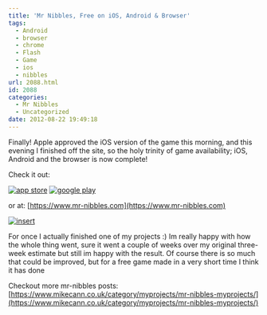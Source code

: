 ```yaml
---
title: 'Mr Nibbles, Free on iOS, Android & Browser'
tags:
  - Android
  - browser
  - chrome
  - Flash
  - Game
  - ios
  - nibbles
url: 2088.html
id: 2088
categories:
  - Mr Nibbles
  - Uncategorized
date: 2012-08-22 19:49:18
---
```


Finally! Apple approved the iOS version of the game this morning, and this evening I finished off the site, so the holy trinity of game availability; iOS, Android and the browser is now complete!
<!-- more -->
Check it out:

[![app store](https://www.mr-nibbles.com/AppStoreBadgeFree.png)](https://itunes.apple.com/gb/app/mr-nibbles/id552109003?mt=8)
[![google play](https://www.mr-nibbles.com/GooglePlayBadge.png)](https://play.google.com/store/apps/details?id=uk.co.mikecann.MrNibbles)

or at: [https://www.mr-nibbles.com](https://www.mr-nibbles.com)

[![](https://mikecann.co.uk/wp-content/uploads/2012/08/insert.jpg "insert")](https://www.mr-nibbles.com)

For once I actually finished one of my projects :) Im really happy with how the whole thing went, sure it went a couple of weeks over my original three-week estimate but still im happy with the result. Of course there is so much that could be improved, but for a free game made in a very short time I think it has done 

Checkout more mr-nibbles posts: [https://www.mikecann.co.uk/category/myprojects/mr-nibbles-myprojects/](https://www.mikecann.co.uk/category/myprojects/mr-nibbles-myprojects/)